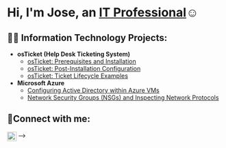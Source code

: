 <h1>Hi, I'm Jose, an <a href="https://linkedin.com/in/jose-pena-7855babb/">IT Professional</a>☺</h1>

<h2>👨‍💻 Information Technology Projects:</h2>

- <b>osTicket (Help Desk Ticketing System)</b>
  - [osTicket: Prerequisites and Installation](https://github.com/RomainTranchant/OsTicket_Installation)
  - [osTicket: Post-Installation Configuration](https://github.com/JosePena93/post-install-config)
  - [osTicket: Ticket Lifecycle Examples](https://github.com/JosePena93/ticket-lifecycle)
- <b>Microsoft Azure</b>
  - [Configuring Active Directory within Azure VMs](https://github.com/JosePena93/configure-ad)
  - [Network Security Groups (NSGs) and Inspecting Network Protocols](https://github.com/JosePena93/azure-network-protocols)

<h2>🤳Connect with me:</h2>


[<img align="left" alt="Josh | LinkedIn" width="22px" src="https://cdn.jsdelivr.net/npm/simple-icons@v3/icons/linkedin.svg" />][linkedin]



[linkedin]: https://linkedin.com/in/jose-pena-7855babb
-->
